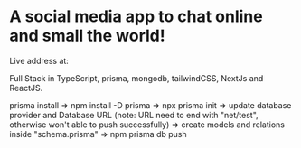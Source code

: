 # A social media app to chat online and small the world!

Live address at:

Full Stack in TypeScript, prisma, mongodb, tailwindCSS, NextJs and ReactJS.

prisma install
=> npm install -D prisma
=> npx prisma init
=> update database provider and Database URL (note: URL need to end with "net/test", otherwise won't able to push successfully)
=> create models and relations inside "schema.prisma"
=> npm prisma db push
